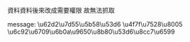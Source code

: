 資料資料後來改成需要權限
故無法抓取

message: 
\u62d2\u7d55\u5b58\u53d6
\u4f7f\u7528\u8005  \u6c92\u6709\u6b0a\u9650\u8b80\u53d6\u8cc7\u6599